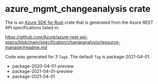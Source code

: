 # azure_mgmt_changeanalysis crate

The is an [Azure SDK for Rust](https://github.com/Azure/azure-sdk-for-rust) crate that is generated from the Azure REST API specifications listed in:

https://github.com/Azure/azure-rest-api-specs/blob/main/specification/changeanalysis/resource-manager/readme.md

Code was generated for 3 `Tag`s. The default `Tag` is package-2021-04-01.


- package-2020-04-01-preview
- package-2021-04-01-preview
- package-2021-04-01